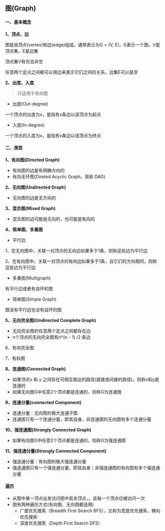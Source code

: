 ## 图(Graph)

#### 一、基本概念

**1、顶点、边**

图是由顶点(vertex)和边(edge)组成，通常表示为G = (V, E)，G表示一个图，V是顶点集，E是边集

顶点集V有穷且非空

任意两个定点之间都可以用边来表示它们之间的关系，边集E可以是空

**2、出度、入度**

> 只适用于有向图

* 出度(Out-degree)

一个顶点的出度为x，是指有x条边以该顶点为起点

* 入度(In-degree)

一个顶点的入度为x，是指有x条边以该顶点为终点

#### 二、类型

**1、有向图(Directed Graph)**

* 有向图的边是有明确方向的
* 有向无环图(Direted Acyclic Graph，简称 DAG)

**2、无向图(Undirected Graph)**

* 无向图的边是无方向的

**3、混合图(Mixed Graph)**

* 混合图的边可能是无向的，也可能是有向的

**4、简单图、多重图**

* 平行边

1、在无向图中，关联一对顶点的无向边如果多于1条，则称这些边为平行边

2、在有向图中，关联一对顶点的有向边如果多于1条，且它们的方向相同，则称这些边为平行边

* 多重图(Multigraph)

有平行边或者有自环的图

* 简单图(Simple Graph)

既没有平行边也没有自环的图

**5、无向完全图(Undirected Complete Graph)**

* 无向完全图的任意两个定点之间都存在边
* n个顶点的无向完全图有n*(n - 1) /2 条边

6、有向完全图

7、有权图

**8、连通图(Connected Graph)**

* 如果顶点x 和 y 之间存在可相互抵达的路径(直接或间接的路径)，则称x和y是连通的
* 如果无向图G中任意2个顶点都是连通的，则称G为连通图

**9、连通分量(connected Component)**

* 连通分量：无向图的极大连通子图
* 连通图只有一个连通分量，即其自身，非连通图的无向图有多个连通分量

**10、强连通图(Strongly Connected Graph)**

* 如果有向图G中任意2个顶点都是连通的，则称G为强连通图

**11、强连通分量(Strongly Connected Component)**

* 强连通分量：有向图的极大强连通分量
* 强连通图只有一个强连通分量，即其自身；非强连通图的有向图有多个强连通分量



#### 遍历

* 从图中某一顶点出发访问图中其余顶点，。且每一个顶点仅被访问一次
* 图有两种遍历方式(有向图、无向图都适用)
  * 广度优先搜索（Breadth First Search BFS），又称为宽度优先搜索，横向优先搜索
  * 深度优先搜索（Depth First Search DFS）
